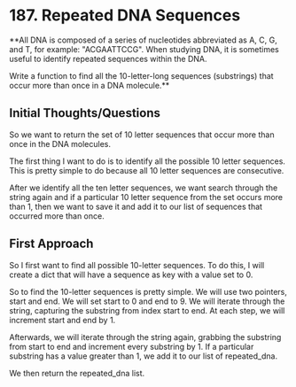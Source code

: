 # 187. Repeated DNA Sequences #

**All DNA is composed of a series of nucleotides abbreviated as A, C, G, and T, for example: "ACGAATTCCG". When studying DNA, it is sometimes useful to identify repeated sequences within the DNA.

Write a function to find all the 10-letter-long sequences (substrings) that occur more than once in a DNA molecule.**

## Initial Thoughts/Questions ##

So we want to return the set of 10 letter sequences that occur more than once in the DNA molecules.

The first thing I want to do is to identify all the possible 10 letter sequences. This is pretty simple to do because all 10 letter sequences are consecutive.

After we identify all the ten letter sequences, we want search through the string again and if a particular 10 letter sequence from the set occurs more than 1, then we want to save it and add it to our list of sequences that occurred more than once.

## First Approach ##

So I first want to find all possible 10-letter sequences. To do this, I will create a dict that will have a sequence as key with a value set to 0. 

So to find the 10-letter sequences is pretty simple. We will use two pointers, start and end. We will set start to 0 and end to 9. We will iterate through the string, capturing the substring from index start to end. At each step, we will increment start and end by 1.

Afterwards, we will iterate through the string again, grabbing the substring from start to end and increment every substring by 1. If a particular substring has a value greater than 1, we add it to our list of repeated_dna.

We then return the repeated_dna list.
